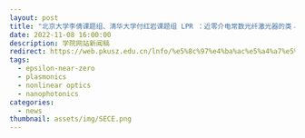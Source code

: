 ```yaml
---
layout: post
title: "北京大学李倩课题组、清华大学付红岩课题组 LPR ：近零介电常数光纤激光器的类﹣超导量子干涉仪行为"
date: 2022-11-08 16:00:00
description: 学院网站新闻稿
redirect: https://web.pkusz.edu.cn/lnfo/%e5%8c%97%e4%ba%ac%e5%a4%a7%e5%ad%a6%e6%9d%8e%e5%80%a9%e8%af%be%e9%a2%98%e7%bb%84%e3%80%81%e6%b8%85%e5%8d%8e%e5%a4%a7%e5%ad%a6%e4%bb%98%e7%ba%a2%e5%b2%a9%e8%af%be%e9%a2%98%e7%bb%84-lpr-%ef%bc%9a/
tags: 
  - epsilon-near-zero
  - plasmonics
  - nonlinear optics
  - nanophotonics
categories: 
  - news
thumbnail: assets/img/SECE.png
---
```



